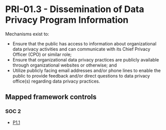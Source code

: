 # PRI-01.3 - Dissemination of Data Privacy Program Information
Mechanisms exist to: 
 - Ensure that the public has access to information about organizational data privacy activities and can communicate with its Chief Privacy Officer (CPO) or similar role;
 - Ensure that organizational data privacy practices are publicly available through organizational websites or otherwise; and
 - Utilize publicly facing email addresses and/or phone lines to enable the public to provide feedback and/or direct questions to data privacy office(s) regarding data privacy practices.
## Mapped framework controls
### SOC 2
- [P1.1](../soc2/p11.md)